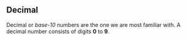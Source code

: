 ## Decimal

Decimal or *base-10* numbers are the one we are most familiar with. A decimal number consists of digits **0** to **9**.
